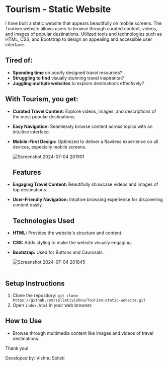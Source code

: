# Tourism - Static Website

I have built a static website that appears beautifully on mobile screens. The Tourism website allows users to browse through curated content, videos, and images of popular destinations. Utilized tools and technologies such as HTML, CSS, and Bootstrap to design an appealing and accessible user interface.

## Tired of:

- **Spending time** on poorly designed travel resources?
- **Struggling to find** visually stunning travel inspiration?
- **Juggling multiple websites** to explore destinations effectively?

## With **Tourism**, you get:

- **Curated Travel Content:** Explore videos, images, and descriptions of the most popular destinations.
- **Easy Navigation:** Seamlessly browse content across topics with an intuitive interface.
- **Mobile-First Design:** Optimized to deliver a flawless experience on all devices, especially mobile screens.




  ![Screenshot 2024-07-04 201901](https://github.com/grishma-gedela/Tech-News/assets/156117966/217d4d9d-eea6-4d8d-b269-910109c877e6) <br>

  ## Features

- **Engaging Travel Content:** Beautifully showcase videos and images of top destinations.
- **User-Friendly Navigation:** Intuitive browsing experience for discovering content easily.


  ## Technologies Used

- **HTML:** Provides the website's structure and content.
- **CSS:** Adds styling to make the website visually engaging.
- **Bootstrap:** Used for Buttons and Caurosals.


  ![Screenshot 2024-07-04 201845](https://github.com/grishma-gedela/Tech-News/assets/156117966/de426a8d-2ec4-4c27-b851-4ec07d9f24a2) <br><br>

## Setup Instructions

1. Clone the repository: `git clone https://github.com/solletivishnu/Tourism-static-website.git`
2. Open `index.html` in your web browser.

## How to Use

- Browse through multimedia content like images and videos of travel destinations.

Thank you!

Developed by: Vishnu Solleti



